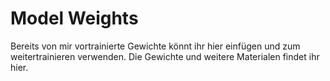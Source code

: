 # Model Weights

Bereits von mir vortrainierte Gewichte könnt ihr hier einfügen und zum weitertrainieren verwenden. Die Gewichte und weitere Materialen findet ihr hier.